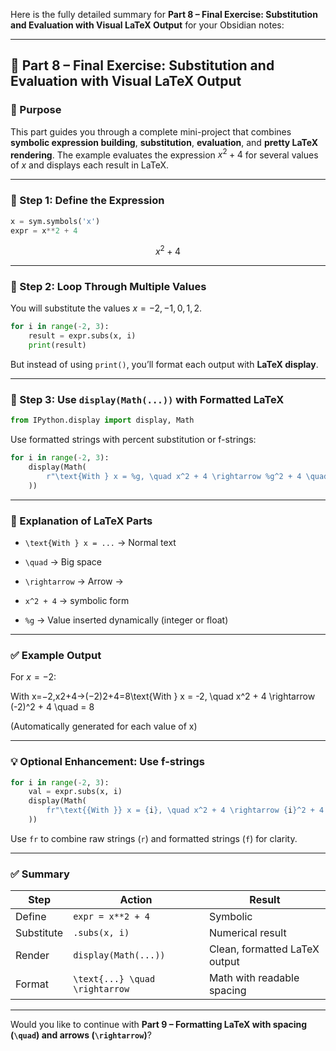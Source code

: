 Here is the fully detailed summary for **Part 8 – Final Exercise: Substitution and Evaluation with Visual LaTeX Output** for your Obsidian notes:

---

## 🧪 Part 8 – Final Exercise: Substitution and Evaluation with Visual LaTeX Output

### 📌 Purpose

This part guides you through a complete mini-project that combines **symbolic expression building**, **substitution**, **evaluation**, and **pretty LaTeX rendering**. The example evaluates the expression $x^2 + 4$ for several values of $x$ and displays each result in LaTeX.

---

### 🧾 Step 1: Define the Expression

```python
x = sym.symbols('x')
expr = x**2 + 4
```

$$ x^2 + 4 $$

---

### 🔁 Step 2: Loop Through Multiple Values

You will substitute the values $x = -2, -1, 0, 1, 2$.

```python
for i in range(-2, 3):
    result = expr.subs(x, i)
    print(result)
```

But instead of using `print()`, you’ll format each output with **LaTeX display**.

---

### 🧠 Step 3: Use `display(Math(...))` with Formatted LaTeX

```python
from IPython.display import display, Math
```

Use formatted strings with percent substitution or f-strings:

```python
for i in range(-2, 3):
    display(Math(
        r"\text{With } x = %g, \quad x^2 + 4 \rightarrow %g^2 + 4 \quad = %g" % (i, i, expr.subs(x, i))
    ))
```

---

### 📐 Explanation of LaTeX Parts

- `\text{With } x = ...` → Normal text
    
- `\quad` → Big space
    
- `\rightarrow` → Arrow →
    
- `x^2 + 4` → symbolic form
    
- `%g` → Value inserted dynamically (integer or float)
    

---

### ✅ Example Output

For $x = -2$:

With x=−2,x2+4→(−2)2+4=8\text{With } x = -2, \quad x^2 + 4 \rightarrow (-2)^2 + 4 \quad = 8

(Automatically generated for each value of x)

---

### 💡 Optional Enhancement: Use f-strings

```python
for i in range(-2, 3):
    val = expr.subs(x, i)
    display(Math(
        fr"\text{{With }} x = {i}, \quad x^2 + 4 \rightarrow {i}^2 + 4 \quad = {val}"
    ))
```

Use `fr` to combine raw strings (`r`) and formatted strings (`f`) for clarity.

---

### ✅ Summary

|Step|Action|Result|
|---|---|---|
|Define|`expr = x**2 + 4`|Symbolic|
|Substitute|`.subs(x, i)`|Numerical result|
|Render|`display(Math(...))`|Clean, formatted LaTeX output|
|Format|`\text{...} \quad \rightarrow`|Math with readable spacing|

---

Would you like to continue with **Part 9 – Formatting LaTeX with spacing (`\quad`) and arrows (`\rightarrow`)**?